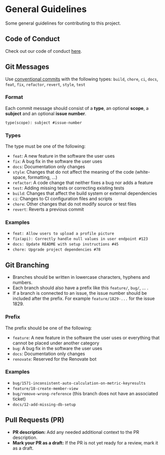 # General Guidelines
Some general guidelines for contributing to this project.

## Code of Conduct
Check out our code of conduct [here](https://github.com/puzzle/pcts?tab=coc-ov-file).

## Git Messages
Use [conventional commits](https://www.conventionalcommits.org/en/v1.0.0/#summary) with the following types: `build`, `chore`, `ci`, `docs`, `feat`, `fix`, `refactor`, `revert`, `style`, `test`

### Format
Each commit message should consist of a **type**, an optional **scope**, a **subject** and an optional **issue number**.
```
type(scope): subject #issue-number
```

### Types
The type must be one of the following:
- `feat`: A new feature in the software the user uses
- `fix`: A bug fix in the software the user uses
- `docs`: Documentation only changes
- `style`: Changes that do not affect the meaning of the code (white-space, formatting, ...)
- `refactor`: A code change that neither fixes a bug nor adds a feature
- `test`: Adding missing tests or correcting existing tests
- `build`: Changes that affect the build system or external dependencies
- `ci`: Changes to CI configuration files and scripts
- `chore`: Other changes that do not modify source or test files
- `revert`: Reverts a previous commit

### Examples
- `feat: Allow users to upload a profile picture`
- `fix(api): Correctly handle null values in user endpoint #123`
- `docs: Update README with setup instructions #45`
- `chore: Upgrade project dependencies #78`

## Git Branching
- Branches should be written in lowercase characters, hyphens and numbers. 
- Each branch should also have a prefix like this `feature/`, `bug/`, ... .
- If a branch is connected to an issue, the issue number should be included after the prefix. For example `feature/1829-...` for the issue 1829.

### Prefix
The prefix should be one of the following:
- `feature`: A new feature in the software the user uses or everything that cannot be placed under another category
- `bug`: A bug fix in the software the user uses
- `docs`: Documentation only changes
- `renovate`: Reserved for the Renovate bot

### Examples
- `bug/1571-inconsistent-auto-calculation-on-metric-keyresults`
- `feature/18-create-member-view`
- `bug/remove-wrong-reference` (this branch does not have an associated ticket)
- `docs/12-add-missing-db-setup`

## Pull Requests (PR)
- **PR description:** Add any needed additional context to the PR description.
- **Mark your PR as a draft:** If the PR is not yet ready for a review, mark it as a draft.
